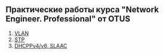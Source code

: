 ## Практические работы курса "Network Engineer. Professional" от OTUS

1. [VLAN](lab01/)
2. [STP](lab02/)
3. [DHCPPv4/v6, SLAAC](lab03/)